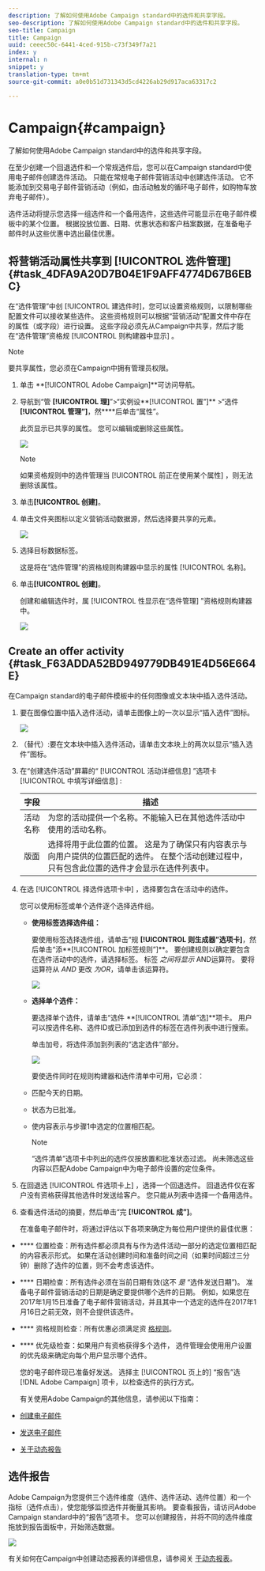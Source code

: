 ```yaml
---
description: 了解如何使用Adobe Campaign standard中的选件和共享字段。
seo-description: 了解如何使用Adobe Campaign standard中的选件和共享字段。
seo-title: Campaign
title: Campaign
uuid: ceeec50c-6441-4ced-915b-c73f349f7a21
index: y
internal: n
snippet: y
translation-type: tm+mt
source-git-commit: a0e0b51d731343d5cd4226ab29d917aca63317c2

---
```



# Campaign{#campaign}

了解如何使用Adobe Campaign standard中的选件和共享字段。

在至少创建一个回退选件和一个常规选件后，您可以在Campaign standard中使用电子邮件创建选件活动。 只能在常规电子邮件营销活动中创建选件活动。 它不能添加到交易电子邮件营销活动（例如，由活动触发的循环电子邮件，如购物车放弃电子邮件）。

选件活动将提示您选择一组选件和一个备用选件，这些选件可能显示在电子邮件模板中的某个位置。 根据投放位置、日期、优惠状态和客户档案数据，在准备电子邮件时从这些优惠中选出最佳优惠。

## 将营销活动属性共享到 [!UICONTROL 选件管理]{#task_4DFA9A20D7B04E1F9AFF4774D67B6EBC}

在“选件管理”中创 [!UICONTROL 建选件时]，您可以设置资格规则，以限制哪些配置文件可以接收某些选件。 这些资格规则可以根据“营销活动”配置文件中存在的属性（或字段）进行设置。 这些字段必须先从Campaign中共享，然后才能在“选件管理”资格规 [!UICONTROL 则构建器中显示] 。

>[!NOTE]
>
>要共享属性，您必须在Campaign中拥有管理员权限。

1. 单击 **[!UICONTROL Adobe Campaign]**可访问导航。
1. 导航到“管 **[!UICONTROL 理]**”>“实例设**[!UICONTROL &#x200B;置”]** >“选件 **[!UICONTROL 管理”]**，然****后单击“属性”。

   此页显示已共享的属性。 您可以编辑或删除这些属性。

   ![](assets/campaign-share5.png)

   >[!NOTE]
   >
   >如果资格规则中的选件管理当 [!UICONTROL 前正在使用某个属性] ，则无法删除该属性。

1. 单击&#x200B;**[!UICONTROL 创建]**。

1. 单击文件夹图标以定义营销活动数据源，然后选择要共享的元素。

   ![](assets/campaign-share7.png)

1. 选择目标数据标签。

   这是将在“选件管理”的资格规则构建器中显示的属性 [!UICONTROL 名称]。

1. 单击&#x200B;**[!UICONTROL 创建]**。

   创建和编辑选件时，属 [!UICONTROL 性显示在“选件管理] ”资格规则构建器中。

   ![](assets/campaign-share2.png)

## Create an offer activity {#task_F63ADDA52BD949779DB491E4D56E664E}

在Campaign standard的电子邮件模板中的任何图像或文本块中插入选件活动。

1. 要在图像位置中插入选件活动，请单击图像上的一次以显示“插入选件”图标。

   ![](assets/insert-offer-activity.png)

1. （替代）:要在文本块中插入选件活动，请单击文本块上的两次以显示“插入选件”图标。

1. 在“创建选件活动”屏幕的“ [!UICONTROL 活动详细信息] ”选项卡 [!UICONTROL 中填写详细信息] :

   | 字段 | 描述 |
   |---|---|
   | 活动名称 | 为您的活动提供一个名称。不能输入已在其他选件活动中使用的活动名称。 |
   | 版面 | 选择将用于此位置的位置。 这是为了确保只有内容表示与向用户提供的位置匹配的选件。 在整个活动创建过程中，只有包含此位置的选件才会显示在选件列表中。 |

1. 在选 [!UICONTROL 择选件选项卡中] ，选择要包含在活动中的选件。

   您可以使用标签或单个选件逐个选择选件组。

   * **使用标签选择选件组：**

      要使用标签选择选件组，请单击“规 **[!UICONTROL 则生成器”选项卡]**，然后单击“添**[!UICONTROL &#x200B;加标签规则”]**。 要创建规则以确定要包含在选件活动中的选件，请选择标签。 标签 _之间将显示_ AND运算符。 要将运算符从 _AND_ 更改 _为OR_，请单击该运算符。

      ![](assets/offer-actvity-rule-builder.png)

   * **选择单个选件：**

      要选择单个选件，请单击“选件 **[!UICONTROL 清单”选]**项卡。 用户可以按选件名称、选件ID或已添加到选件的标签在选件列表中进行搜索。

      单击加号，将选件添加到列表的“选定选件”部分。

      ![](assets/create-offer2.png)

      要使选件同时在规则构建器和选件清单中可用，它必须：

   * 匹配今天的日期。
   * 状态为已批准。
   * 使内容表示与步骤1中选定的位置相匹配。

      >[!NOTE]
      >
      >“选件清单”选项卡中列出的选件仅按放置和批准状态过滤。 尚未筛选这些内容以匹配Adobe Campaign中为电子邮件设置的定位条件。

1. 在回退选 [!UICONTROL 件选项卡上] ，选择一个回退选件。 回退选件仅在客户没有资格获得其他选件时发送给客户。 您只能从列表中选择一个备用选件。
1. 查看选件活动的摘要，然后单击“完 **[!UICONTROL 成”]**。

   在准备电子邮件时，将通过评估以下各项来确定为每位用户提供的最佳优惠：

* **** 位置检查：所有选件都必须具有与作为选件活动一部分的选定位置相匹配的内容表示形式。 如果在活动创建时间和准备时间之间（如果时间超过三分钟）删除了选件的位置，则不会考虑该选件。
* **** 日期检查：所有选件必须在当前日期有效(这不 _是_ “选件发送日期”)。 准备电子邮件营销活动的日期是确定要提供哪个选件的日期。 例如，如果您在2017年1月15日准备了电子邮件营销活动，并且其中一个选定的选件在2017年1月16日之前无效，则不会提供该选件。

* **** 资格规则检查：所有优惠必须满足资 [格规则](offers.md)。

* **** 优先级检查：如果用户有资格获得多个选件，  选件管理会使用用户设置的优先级来确定向每个用户显示哪个选件。

   您的电子邮件现已准备好发送。 选择主 [!UICONTROL 页上的] “报告”选 [!DNL Adobe Campaign] 项卡，以检查选件的执行方式。

   有关使用Adobe Campaign的其他信息，请参阅以下指南：

* [创建电子邮件](https://docs.campaign.adobe.com/doc/standard/en/CHA_Email_messages_Creating_an_email.html)
* [发送电子邮件](https://docs.adobe.com/content/help/en/campaign-standard/using/testing-and-sending/about-sending-messages-with-campaign.html)
* [关于动态报告](https://docs.campaign.adobe.com/doc/standard/en/RPT_About_reporting_About_dynamic_reports.html)

## 选件报告

Adobe Campaign为您提供三个选件维度（选件、选件活动、选件位置）和一个指标（选件点击），使您能够监控选件并衡量其影响。 要查看报告，请访问Adobe Campaign standard中的“报告”选项卡。 您可以创建报告，并将不同的选件维度拖放到报告面板中，开始筛选数据。

![](assets/offers-reports.png)

有关如何在Campaign中创建动态报表的详细信息，请参阅关 [于动态报表](https://docs.campaign.adobe.com/doc/standard/en/RPT_About_reporting_About_dynamic_reports.html)。
